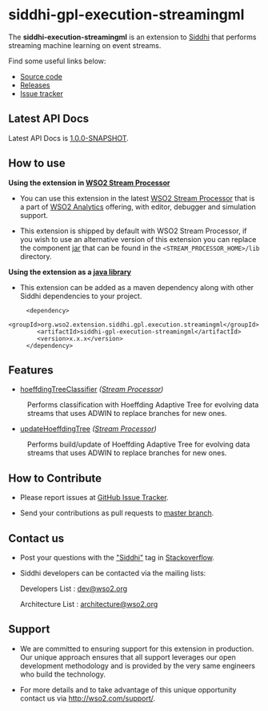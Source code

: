 # siddhi-gpl-execution-streamingml
The **siddhi-execution-streamingml** is an extension to <a target="_blank" href="https://wso2.github
.io/siddhi">Siddhi</a>  that performs streaming machine learning on event streams.

Find some useful links below:
* <a target="_blank" href="https://github.com/wso2-extensions/siddhi-gpl-execution-streamingml">Source code</a>
* <a target="_blank" href="https://github.com/wso2-extensions/siddhi-gpl-execution-streamingml/releases">Releases</a>
* <a target="_blank" href="https://github.com/wso2-extensions/siddhi-gpl-execution-streamingml/issues">Issue tracker</a>

## Latest API Docs

Latest API Docs is <a target="_blank" href="https://wso2-extensions.github.io/siddhi-gpl-execution-streamingml/api/1.0.0-SNAPSHOT">1.0.0-SNAPSHOT</a>.

## How to use 

**Using the extension in <a target="_blank" href="https://github.com/wso2/product-sp">WSO2 Stream Processor</a>**

* You can use this extension in the latest <a target="_blank" href="https://github.com/wso2/product-sp/releases">WSO2 Stream Processor</a> that is a part of <a target="_blank" href="http://wso2.com/analytics?utm_source=gitanalytics&utm_campaign=gitanalytics_Jul17">WSO2 Analytics</a> offering, with editor, debugger and simulation support. 

* This extension is shipped by default with WSO2 Stream Processor, if you wish to use an alternative version of this extension you can replace the component <a target="_blank" href="https://https://github.com/wso2-extensions/siddhi-execution-streamingml/releases">jar</a> that can be found in the `<STREAM_PROCESSOR_HOME>/lib` directory.

**Using the extension as a <a target="_blank" href="https://wso2.github.io/siddhi/documentation/running-as-a-java-library">java library</a>**

* This extension can be added as a maven dependency along with other Siddhi dependencies to your project.

```
     <dependency>
        <groupId>org.wso2.extension.siddhi.gpl.execution.streamingml</groupId>
        <artifactId>siddhi-gpl-execution-streamingml</artifactId>
        <version>x.x.x</version>
     </dependency>
```

## Features

* <a target="_blank" href="https://wso2-extensions.github.io/siddhi-gpl-execution-streamingml/api/1.0.0-SNAPSHOT/#hoeffdingtreeclassifier-stream-processor">hoeffdingTreeClassifier</a> *(<a target="_blank" href="https://wso2.github.io/siddhi/documentation/siddhi-4.0/#stream-processors">Stream Processor</a>)*<br><div style="padding-left: 1em;"><p>Performs classification with Hoeffding Adaptive Tree for evolving data streams that uses ADWIN to replace branches for new ones.</p></div>
* <a target="_blank" href="https://wso2-extensions.github.io/siddhi-gpl-execution-streamingml/api/1.0.0-SNAPSHOT/#updatehoeffdingtree-stream-processor">updateHoeffdingTree</a> *(<a target="_blank" href="https://wso2.github.io/siddhi/documentation/siddhi-4.0/#stream-processors">Stream Processor</a>)*<br><div style="padding-left: 1em;"><p>Performs build/update of Hoeffding Adaptive Tree for evolving data streams that uses ADWIN to replace branches for new ones.</p></div>

## How to Contribute
 
  * Please report issues at <a target="_blank" href="https://github.com/wso2-extensions/siddhi-execution-streamingml/issues">GitHub Issue Tracker</a>.
  
  * Send your contributions as pull requests to <a target="_blank" href="https://github.com/wso2-extensions/siddhi-execution-streamingml/tree/master">master branch</a>. 
 
## Contact us 

 * Post your questions with the <a target="_blank" href="http://stackoverflow.com/search?q=siddhi">"Siddhi"</a> tag in <a target="_blank" href="http://stackoverflow.com/search?q=siddhi">Stackoverflow</a>. 
 
 * Siddhi developers can be contacted via the mailing lists:
 
    Developers List   : [dev@wso2.org](mailto:dev@wso2.org)
    
    Architecture List : [architecture@wso2.org](mailto:architecture@wso2.org)
 
## Support 

* We are committed to ensuring support for this extension in production. Our unique approach ensures that all support leverages our open development methodology and is provided by the very same engineers who build the technology. 

* For more details and to take advantage of this unique opportunity contact us via <a target="_blank" href="http://wso2.com/support?utm_source=gitanalytics&utm_campaign=gitanalytics_Jul17">http://wso2.com/support/</a>. 
